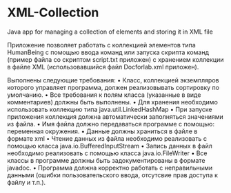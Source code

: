 # XML-Collection
Java app for managing a collection of elements and storing it in XML file

Приложение позволяет работать с коллекцией элементов типа HumanBeing с помощью ввода команд или запуска скрипта команд (пример файла со скриптом script.txt приложен) с хранением коллекции в файле XML (использовавшийся файл Docforlab.xml приложен).

Выполнены следующие требования:
•	Класс, коллекцией экземпляров которого управляет программа, должен реализовывать сортировку по умолчанию.
•	Все требования к полям класса (указанные в виде комментариев) должны быть выполнены.
•	Для хранения необходимо использовать коллекцию типа java.util.LinkedHashMap
•	При запуске приложения коллекция должна автоматически заполняться значениями из файла.
•	Имя файла должно передаваться программе с помощью: переменная окружения.
•	Данные должны храниться в файле в формате xml
•	Чтение данных из файла необходимо реализовать с помощью класса java.io.BufferedInputStream
•	Запись данных в файл необходимо реализовать с помощью класса java.io.FileWriter
•	Все классы в программе должны быть задокументированы в формате javadoc.
•	Программа должна корректно работать с неправильными данными (ошибки пользовательского ввода, отсутсвие прав доступа к файлу и т.п.).

